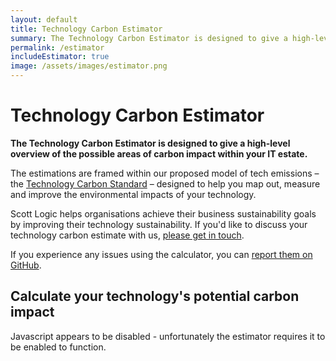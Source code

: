 ```yaml
---
layout: default
title: Technology Carbon Estimator
summary: The Technology Carbon Estimator is designed to give a high-level overview of the possible areas of carbon impact within your IT estate.
permalink: /estimator
includeEstimator: true
image: /assets/images/estimator.png
---
```


# Technology Carbon Estimator

**The Technology Carbon Estimator is designed to give a high-level overview of the possible areas of carbon impact within your IT estate.**

The estimations are framed within our proposed model of tech emissions – the [Technology Carbon Standard](/) – designed to help you map out, measure and improve the environmental impacts of your technology.

Scott Logic helps organisations achieve their business sustainability goals by improving their technology sustainability. If you'd like to discuss your technology carbon estimate with us, [please get in touch](https://www.scottlogic.com/contact-us?formId=sales-enquiries).

If you experience any issues using the calculator, you can [report them on GitHub](https://github.com/ScottLogic/sl-tech-carbon-estimator/issues).

## Calculate your technology's potential carbon impact

<tech-carbon-estimator class="not-prose" extra-height="112"></tech-carbon-estimator>
<noscript>Javascript appears to be disabled - unfortunately the estimator requires it to be enabled to function.</noscript>
